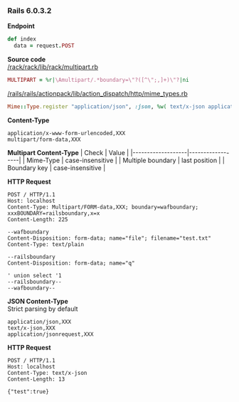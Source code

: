 ### Rails 6.0.3.2

**Endpoint**
```ruby
def index
  data = request.POST
```

**Source code**  
[/rack/rack/lib/rack/multipart.rb](https://github.com/rack/rack/blob/ab41dccfe287b7d2589778308cb297eb039e88c6/lib/rack/multipart.rb#L15)
```ruby
MULTIPART = %r|\Amultipart/.*boundary=\"?([^\";,]+)\"?|ni
```

[/rails/rails/actionpack/lib/action_dispatch/http/mime_types.rb](https://github.com/rails/rails/blob/e82c10b49ad9cb949f77297e6a814fd8f09d3c8f/actionpack/lib/action_dispatch/http/mime_types.rb#L46)
```ruby
Mime::Type.register "application/json", :json, %w( text/x-json application/jsonrequest )
```

**Content-Type**  
```
application/x-www-form-urlencoded,XXX
multipart/form-data,XXX
```

**Multipart Content-Type**
| Check             | Value            |
|-------------------|------------------|
| Mime-Type         | case-insensitive |
| Multiple boundary | last position    |
| Boundary key      | case-insensitive |

**HTTP Request**
```http
POST / HTTP/1.1
Host: localhost
Content-Type: Multipart/FORM-data,XXX; boundary=wafboundary; xxxBOUNDARY=railsboundary,x=x
Content-Length: 225

--wafboundary
Content-Disposition: form-data; name="file"; filename="test.txt"
Content-Type: text/plain

--railsboundary
Content-Disposition: form-data; name="q"

' union select '1
--railsboundary--
--wafboundary--
```

**JSON Content-Type**  
Strict parsing by default
```
application/json,XXX
text/x-json,XXX
application/jsonrequest,XXX
```

**HTTP Request**
```
POST / HTTP/1.1
Host: localhost
Content-Type: text/x-json
Content-Length: 13

{"test":true}
```